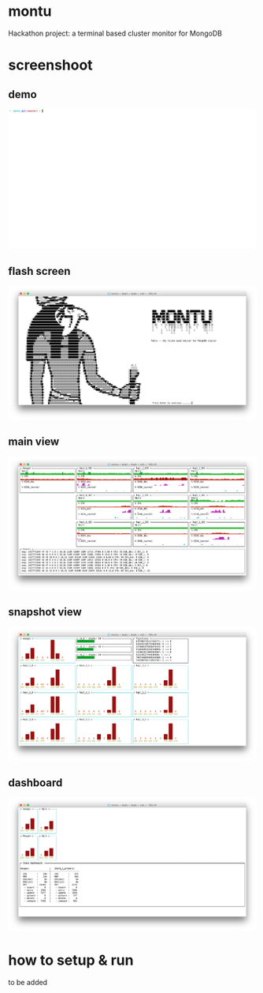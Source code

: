 # montu
Hackathon project: a terminal based cluster monitor for MongoDB

# screenshoot
## demo
![Demo](https://raw.githubusercontent.com/rzh/montu/master/doc/montu_demo.gif)

## flash screen
![Intro flash screen](https://raw.githubusercontent.com/rzh/montu/master/doc/montu_flashscreen.png)

## main view
![Main view screen](https://github.com/rzh/montu/blob/master/doc/montu_main.png)

## snapshot view
![Snapshot view screen](https://raw.githubusercontent.com/rzh/montu/master/doc/montu_snapshoot.png)

## dashboard
![Dashboard screen](https://raw.githubusercontent.com/rzh/montu/master/doc/montu_dashboard.png)

# how to setup & run
to be added
